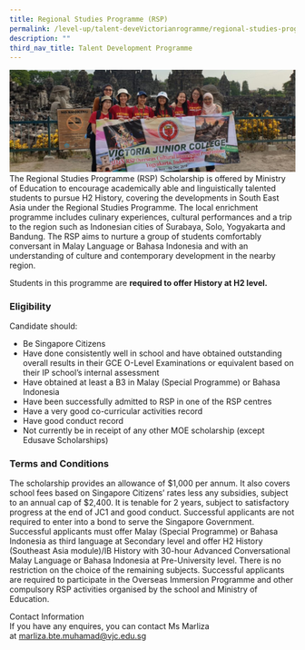 ```yaml
---
title: Regional Studies Programme (RSP)
permalink: /level-up/talent-deveVictorianrogramme/regional-studies-programme/
description: ""
third_nav_title: Talent Development Programme
---
```



![](/images/rsp-banner-1024x365.jpg)
The Regional Studies Programme (RSP) Scholarship is offered by Ministry of Education to encourage academically able and linguistically talented students to pursue H2 History, covering the developments in South East Asia under the Regional Studies Programme. The local enrichment programme includes culinary experiences, cultural performances and a trip to the region such as Indonesian cities of Surabaya, Solo, Yogyakarta and Bandung. The RSP aims to nurture a group of students comfortably conversant in Malay Language or Bahasa Indonesia and with an understanding of culture and contemporary development in the nearby region.

Students in this programme are **required to offer History at H2 level.**

### Eligibility

Candidate should:

*   Be Singapore Citizens
*   Have done consistently well in school and have obtained outstanding overall results in their GCE O-Level Examinations or equivalent based on their IP school’s internal assessment
*   Have obtained at least a B3 in Malay (Special Programme) or Bahasa Indonesia
*   Have been successfully admitted to RSP in one of the RSP centres
*   Have a very good co-curricular activities record
*   Have good conduct record
*   Not currently be in receipt of any other MOE scholarship (except Edusave Scholarships)

### Terms and Conditions

The scholarship provides an allowance of $1,000 per annum. It also covers school fees based on Singapore Citizens’ rates less any subsidies, subject to an annual cap of $2,400. It is tenable for 2 years, subject to satisfactory progress at the end of JC1 and good conduct. Successful applicants are not required to enter into a bond to serve the Singapore Government. Successful applicants must offer Malay (Special Programme) or Bahasa Indonesia as third language at Secondary level and offer H2 History (Southeast Asia module)/IB History with 30-hour Advanced Conversational Malay Language or Bahasa Indonesia at Pre-University level. There is no restriction on the choice of the remaining subjects. Successful applicants are required to participate in the Overseas Immersion Programme and other compulsory RSP activities organised by the school and Ministry of Education.

Contact Information  <br>
If you have any enquires, you can contact Ms Marliza at [marliza.bte.muhamad@vjc.edu.sg](mailto:marliza.bte.muhamad@vjc.edu.sg)